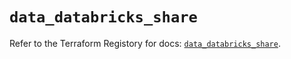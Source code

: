 # `data_databricks_share`

Refer to the Terraform Registory for docs: [`data_databricks_share`](https://registry.terraform.io/providers/databricks/databricks/1.25.0/docs/data-sources/share).
